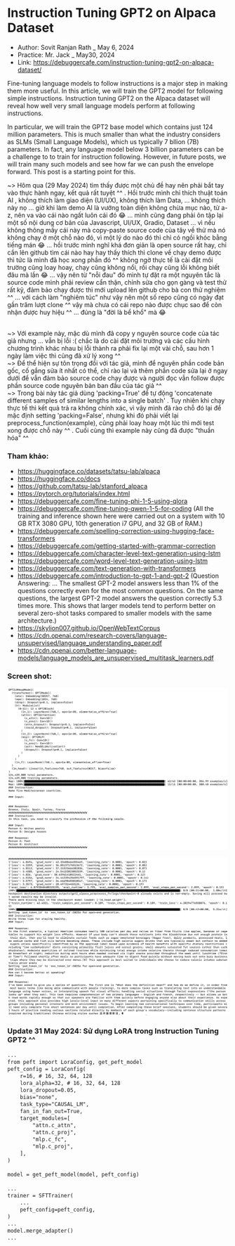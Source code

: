 # Instruction Tuning GPT2 on Alpaca Dataset
- Author: Sovit Ranjan Rath _ May 6, 2024
- Practice: Mr. Jack _ May30, 2024
- Link: https://debuggercafe.com/instruction-tuning-gpt2-on-alpaca-dataset/

Fine-tuning language models to follow instructions is a major step in making them more useful. In this article, we will train the GPT2 model for following simple instructions. Instruction tuning GPT2 on the Alpaca dataset will reveal how well very small language models perform at following instructions.

In particular, we will train the GPT2 base model which contains just 124 million parameters. This is much smaller than what the industry considers as SLMs (Small Language Models), which us typically 7 bllion (7B) parameters. In fact, any language model below 3 billion parameters can be a challenge to to train for instruction following. However, in future posts, we will train many such models and see how far we can push the envelope forward. This post is a starting point for this.

~> Hôm qua (29 May 2024) tìm thấy được một chủ đề hay nên phải bắt tay vào thực hành ngay, kết quả rất tuyệt ^^ . Hồi trước mình chỉ thích thuật toán AI , không thích làm giao diện (UI/UX), không thích làm Data, ... không thích này nọ ... giờ khi làm demo AI là vướng toàn diện không chừa mục nào, từ a-z, nên va vào cái nào ngất luôn cái đó 😂 ... mình cũng đang phải ôn tập lại một số nội dung cơ bản của Javascript, UI/UX, Gradio, Dataset ... vì nếu không thông mấy cái này mà copy-paste source code của tây về thử mà nó không chạy ở một chỗ nào đó, vì một lý do nào đó thì chỉ có ngồi khóc bằng tiếng mán 😂 ... hồi trước mình nghĩ khá đơn giản là open source rất hay, chỉ cần lên github tìm cái nào hay hay thấy thích thì clone về chạy demo được thì tức là mình đã học xong phần đó ^^ không ngờ thực tế là cài đặt môi trường cũng loay hoay, chạy cũng không nổi, rồi chạy cũng lỗi không biết đâu mà lần 😂 ... vậy nên từ "nỗi đau" đó mình tự đặt ra một nguyên tắc là source code mình phải review cẩn thận, chỉnh sửa cho gọn gàng và test thử rất kỹ, đảm bảo chạy được thì mới upload lên github cho bà con thử nghiệm ^^ ... với cách làm "nghiêm túc" như vậy nên một số repo cũng có ngày đạt gần trăm lượt clone ^^ vậy mà chưa có cái repo nào được chục sao để còn nhận được huy hiệu ^^  ... đúng là "đời là bể khổ" mà 😂 <br><br>

~> Với example này, mặc dù mình đã copy y nguyên source code của tác giả nhưng ... vẫn bị lỗi :( chắc là do cài đặt môi trường và các cấu hình chương trình khác nhau bị lỗi thành ra phải fix lại một vài chỗ, sau hơn 1 ngày làm việc thì cũng đã xử lý xong ^^ <br>
~> Để thể hiện sự tôn trọng đối với tác giả, mình để nguyên phần code bản gốc,  cố gắng sửa ít nhất có thể, chỉ rào lại và thêm phần code sửa lại ở ngay dưới để vẫn đảm bảo source code chạy được và người đọc vẫn follow được phần source code nguyên bản ban đầu của tác giả ^^ <br>
~> Trong bài này tác giả dùng 'packing=True' để tự động 'concatenate different samples of similar lengths into a single batch' . Tuy nhiên khi chạy thực tế thì kết quả trả ra không chính xác, vì vậy mình đã rào chỗ đó lại để mặc định setting 'packing=False', nhưng khi đó phải viết lại preprocess_function(example), cũng phải loay hoay một lúc thì mới test xong được chỗ này ^^ . Cuối cùng thì example này cũng đã được "thuần hóa" ^^ <br>

### Tham khảo:
- https://huggingface.co/datasets/tatsu-lab/alpaca
- https://huggingface.co/docs
- https://github.com/tatsu-lab/stanford_alpaca
- https://pytorch.org/tutorials/index.html
- https://debuggercafe.com/fine-tuning-phi-1-5-using-qlora
- https://debuggercafe.com/fine-tuning-qwen-1-5-for-coding (All the training and inference shown here were carried out on a system with 10 GB RTX 3080 GPU, 10th generation i7 GPU, and 32 GB of RAM.)
- https://debuggercafe.com/spelling-correction-using-hugging-face-transformers
- https://debuggercafe.com/getting-started-with-grammar-correction
- https://debuggercafe.com/character-level-text-generation-using-lstm
- https://debuggercafe.com/word-level-text-generation-using-lstm
- https://debuggercafe.com/text-generation-with-transformers
- https://debuggercafe.com/introduction-to-gpt-1-and-gpt-2 (Question Answering: ... The smallest GPT-2 model answers less than 1% of the questions correctly even for the most common questions. On the same questions, the largest GPT-2 model answers the question correctly 5.3 times more. This shows that larger models tend to perform better on several zero-shot tasks compared to smaller models with the same architecture.)
- https://skylion007.github.io/OpenWebTextCorpus
- https://cdn.openai.com/research-covers/language-unsupervised/language_understanding_paper.pdf
- https://cdn.openai.com/better-language-models/language_models_are_unsupervised_multitask_learners.pdf

### Screen shot:
![alt text](https://github.com/Mr-Jack-Tung/Instruction-Tuning-GPT2-on-Alpaca-Dataset/blob/main/Screenshot_Instruction-Tuning_GPT2_2024-05-30_01.jpg)

![alt text](https://github.com/Mr-Jack-Tung/Instruction-Tuning-GPT2-on-Alpaca-Dataset/blob/main/Screenshot_Instruction-Tuning_GPT2_2024-05-30_02.jpg)

### Update 31 May 2024: Sử dụng LoRA trong Instruction Tuning GPT2 ^^
```
...
from peft import LoraConfig, get_peft_model
peft_config = LoraConfig(
    r=16, # 16, 32, 64, 128
    lora_alpha=32, # 16, 32, 64, 128
    lora_dropout=0.05,
    bias="none",
    task_type="CAUSAL_LM",
    fan_in_fan_out=True,
    target_modules=[
        "attn.c_attn",
        "attn.c_proj",
        "mlp.c_fc",
        "mlp.c_proj",
    ],
)

model = get_peft_model(model, peft_config)

...
trainer = SFTTrainer(
    ...
    peft_config=peft_config,
)
...
model.merge_adapter()
...
```

